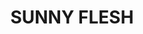 ---
title: "SUNNY FLESH"
price: "TBA"
desc: "Opis nije dostupan"
img_path: "/assets/img/A.MIG-3518.jpg"
brand: AMMO
available: true
cat: "weathering"
subcat: "OILBRUSHERS"
subsubcat: "SS"
---